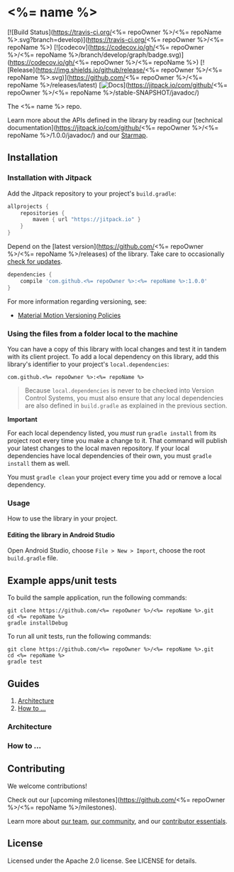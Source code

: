 # <%= name %>

[![Build Status](https://travis-ci.org/<%= repoOwner %>/<%= repoName %>.svg?branch=develop)](https://travis-ci.org/<%= repoOwner %>/<%= repoName %>)
[![codecov](https://codecov.io/gh/<%= repoOwner %>/<%= repoName %>/branch/develop/graph/badge.svg)](https://codecov.io/gh/<%= repoOwner %>/<%= repoName %>)
[![Release](https://img.shields.io/github/release/<%= repoOwner %>/<%= repoName %>.svg)](https://github.com/<%= repoOwner %>/<%= repoName %>/releases/latest)
[![Docs](https://img.shields.io/badge/jitpack-docs-green.svg)](https://jitpack.io/com/github/<%= repoOwner %>/<%= repoName %>/stable-SNAPSHOT/javadoc/)

The <%= name %> repo.

Learn more about the APIs defined in the library by reading our
[technical documentation](https://jitpack.io/com/github/<%= repoOwner %>/<%= repoName %>/1.0.0/javadoc/) and our
[Starmap](https://material-motion.github.io/material-motion/starmap/).

## Installation

### Installation with Jitpack

Add the Jitpack repository to your project's `build.gradle`:

```gradle
allprojects {
    repositories {
        maven { url "https://jitpack.io" }
    }
}
```

Depend on the [latest version](https://github.com/<%= repoOwner %>/<%= repoName %>/releases) of the library.
Take care to occasionally [check for updates](https://github.com/ben-manes/gradle-versions-plugin).

```gradle
dependencies {
    compile 'com.github.<%= repoOwner %>:<%= repoName %>:1.0.0'
}
```

For more information regarding versioning, see:

- [Material Motion Versioning Policies](https://material-motion.github.io/material-motion/team/essentials/core_team_contributors/release_process#versioning)

### Using the files from a folder local to the machine

You can have a copy of this library with local changes and test it in tandem
with its client project. To add a local dependency on this library, add this
library's identifier to your project's `local.dependencies`:

```
com.github.<%= repoOwner %>:<%= repoName %>
```

> Because `local.dependencies` is never to be checked into Version Control
Systems, you must also ensure that any local dependencies are also defined in
`build.gradle` as explained in the previous section.

**Important**

For each local dependency listed, you *must* run `gradle install` from its
project root every time you make a change to it. That command will publish your
latest changes to the local maven repository. If your local dependencies have
local dependencies of their own, you must `gradle install` them as well.

You must `gradle clean` your project every time you add or remove a local
dependency.

### Usage

How to use the library in your project.

#### Editing the library in Android Studio

Open Android Studio,
choose `File > New > Import`,
choose the root `build.gradle` file.

## Example apps/unit tests

To build the sample application, run the following commands:

    git clone https://github.com/<%= repoOwner %>/<%= repoName %>.git
    cd <%= repoName %>
    gradle installDebug

To run all unit tests, run the following commands:

    git clone https://github.com/<%= repoOwner %>/<%= repoName %>.git
    cd <%= repoName %>
    gradle test

## Guides

1. [Architecture](#architecture)
2. [How to ...](#how-to-...)

### Architecture

### How to ...

## Contributing

We welcome contributions!

Check out our [upcoming milestones](https://github.com/<%= repoOwner %>/<%= repoName %>/milestones).

Learn more about [our team](https://material-motion.github.io/material-motion/team/),
[our community](https://material-motion.github.io/material-motion/team/community/), and
our [contributor essentials](https://material-motion.github.io/material-motion/team/essentials/).

## License

Licensed under the Apache 2.0 license. See LICENSE for details.
